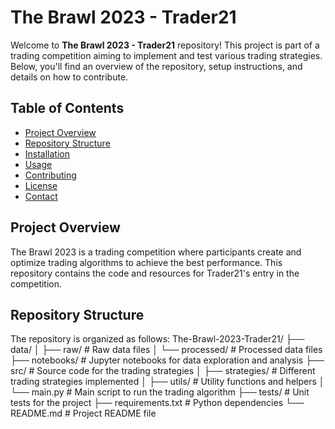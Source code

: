 # The Brawl 2023 - Trader21

Welcome to **The Brawl 2023 - Trader21** repository! This project is part of a trading competition aiming to implement and test various trading strategies. Below, you'll find an overview of the repository, setup instructions, and details on how to contribute.

## Table of Contents

- [Project Overview](#project-overview)
- [Repository Structure](#repository-structure)
- [Installation](#installation)
- [Usage](#usage)
- [Contributing](#contributing)
- [License](#license)
- [Contact](#contact)

## Project Overview

The Brawl 2023 is a trading competition where participants create and optimize trading algorithms to achieve the best performance. This repository contains the code and resources for Trader21's entry in the competition.

## Repository Structure

The repository is organized as follows:
The-Brawl-2023-Trader21/
├── data/
│ ├── raw/ # Raw data files
│ └── processed/ # Processed data files
├── notebooks/ # Jupyter notebooks for data exploration and analysis
├── src/ # Source code for the trading strategies
│ ├── strategies/ # Different trading strategies implemented
│ ├── utils/ # Utility functions and helpers
│ └── main.py # Main script to run the trading algorithm
├── tests/ # Unit tests for the project
├── requirements.txt # Python dependencies
└── README.md # Project README file
